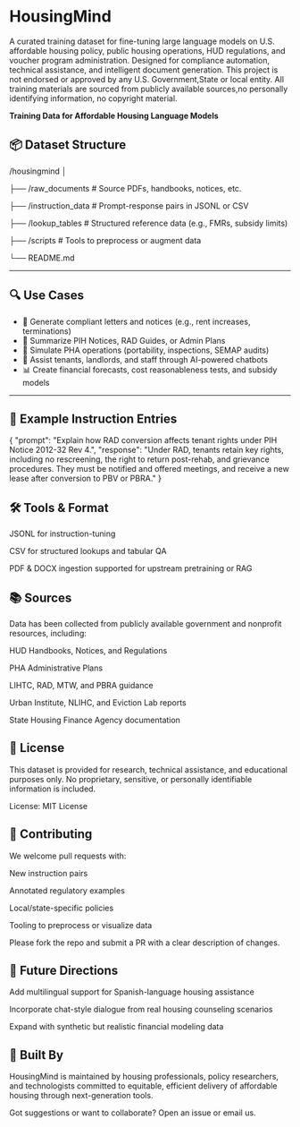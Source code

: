 # HousingMind
A curated training dataset for fine-tuning large language models on U.S. affordable housing policy, public housing operations, HUD regulations, and voucher program administration. Designed for compliance automation, technical assistance, and intelligent document generation. This project is not endorsed or approved by any U.S. Government,State or local entity. All training materials are sourced from publicly available sources,no personally identifying information, no copyright material. 

**Training Data for Affordable Housing Language Models**


## 📦 Dataset Structure

/housingmind
│

├── /raw_documents # Source PDFs, handbooks, notices, etc.

├── /instruction_data # Prompt-response pairs in JSONL or CSV

├── /lookup_tables # Structured reference data (e.g., FMRs, subsidy limits)

├── /scripts # Tools to preprocess or augment data

└── README.md


---

## 🔍 Use Cases

- 🧾 Generate compliant letters and notices (e.g., rent increases, terminations)
- 🧠 Summarize PIH Notices, RAD Guides, or Admin Plans
- 🏢 Simulate PHA operations (portability, inspections, SEMAP audits)
- 🤝 Assist tenants, landlords, and staff through AI-powered chatbots
- 📊 Create financial forecasts, cost reasonableness tests, and subsidy models

---

## 🧠 Example Instruction Entries


{
  "prompt": "Explain how RAD conversion affects tenant rights under PIH Notice 2012-32 Rev 4.",
  "response": "Under RAD, tenants retain key rights, including no rescreening, the right to return post-rehab, and grievance procedures. They must be notified and offered meetings, and receive a new lease after conversion to PBV or PBRA."
}


## 🛠️ Tools & Format
JSONL for instruction-tuning

CSV for structured lookups and tabular QA

PDF & DOCX ingestion supported for upstream pretraining or RAG

## 📚 Sources
Data has been collected from publicly available government and nonprofit resources, including:

HUD Handbooks, Notices, and Regulations

PHA Administrative Plans

LIHTC, RAD, MTW, and PBRA guidance

Urban Institute, NLIHC, and Eviction Lab reports

State Housing Finance Agency documentation

## 🔐 License
This dataset is provided for research, technical assistance, and educational purposes only. No proprietary, sensitive, or personally identifiable information is included.

License: MIT License

## 🤝 Contributing
We welcome pull requests with:

New instruction pairs

Annotated regulatory examples

Local/state-specific policies

Tooling to preprocess or visualize data

Please fork the repo and submit a PR with a clear description of changes.

## 🧭 Future Directions
Add multilingual support for Spanish-language housing assistance

Incorporate chat-style dialogue from real housing counseling scenarios

Expand with synthetic but realistic financial modeling data

## 🧱 Built By
HousingMind is maintained by housing professionals, policy researchers, and technologists committed to equitable, efficient delivery of affordable housing through next-generation tools.

Got suggestions or want to collaborate? Open an issue or email us.
